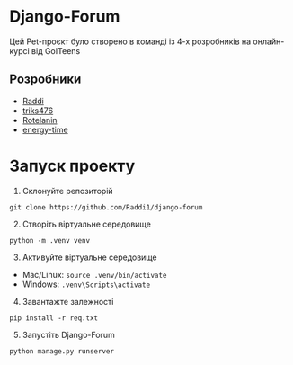 # Django-Forum
Цей Pet-проєкт було створено в команді із 4-х розробників на онлайн-курсі від GoITeens

## Розробники

- [Raddi](https://github.com/Raddi1)
- [triks476](https://github.com/triks476)
- [Rotelanin](https://github.com/Rotelanin)
- [energy-time](https://github.com/energy-time)


# Запуск проекту

1. Склонуйте репозиторій
```
git clone https://github.com/Raddi1/django-forum
```
2. Створіть віртуальне середовище
```
python -m .venv venv
```
3. Активуйте віртуальне середовище
- Mac/Linux: ```source .venv/bin/activate```
- Windows: ```.venv\Scripts\activate```
4. Завантажте залежності
```
pip install -r req.txt
```
5. Запустіть Django-Forum
```
python manage.py runserver
```